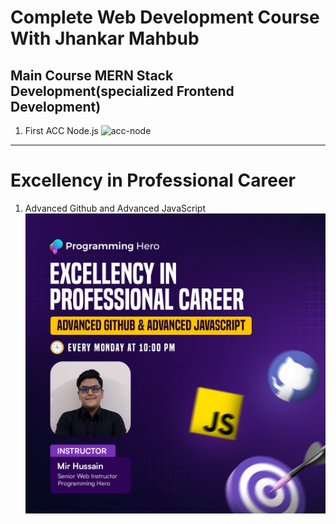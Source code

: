 # Complete Web Development Course With Jhankar Mahbub

## Main Course MERN Stack Development(specialized Frontend Development)

1. First ACC Node.js
   ![acc-node](/img/acc-node.jpg)

---

# Excellency in Professional Career

1. Advanced Github and Advanced JavaScript
   ![acc-advanced-js-github](/img/js-git-mir-vai.jpg)
